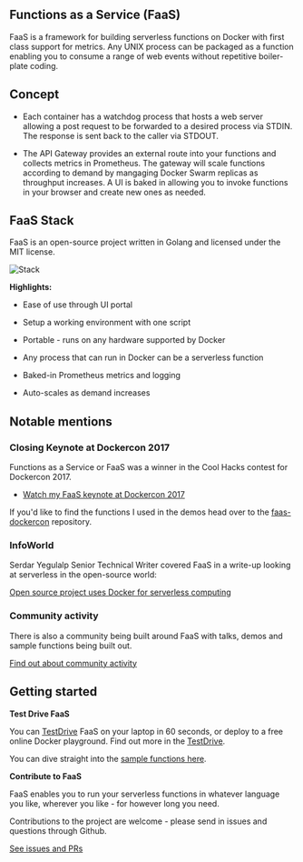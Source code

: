 ## Functions as a Service (FaaS)

FaaS is a framework for building serverless functions on Docker with first class support for metrics. Any UNIX process can be packaged as a function enabling you to consume a range of web events without repetitive boiler-plate coding.

## Concept

* Each container has a watchdog process that hosts a web server allowing a post request to be forwarded to a desired process via STDIN. The response is sent back to the caller via STDOUT.

* The API Gateway provides an external route into your functions and collects metrics in Prometheus. The gateway will scale functions according to demand by mangaging Docker Swarm replicas as throughput increases. A UI is baked in allowing you to invoke functions in your browser and create new ones as needed.

## FaaS Stack

FaaS is an open-source project written in Golang and licensed under the MIT license.

![Stack](http://blog.alexellis.io/content/images/2017/04/faas_hi.png)

**Highlights:**

* Ease of use through UI portal
* Setup a working environment with one script
* Portable - runs on any hardware supported by Docker

* Any process that can run in Docker can be a serverless function

* Baked-in Prometheus metrics and logging
* Auto-scales as demand increases

## Notable mentions

### Closing Keynote at Dockercon 2017

Functions as a Service or FaaS was a winner in the Cool Hacks contest for Dockercon 2017.

* [Watch my FaaS keynote at Dockercon 2017](https://blog.docker.com/2017/04/dockercon-2017-mobys-cool-hack-sessions/)

If you'd like to find the functions I used in the demos head over to the [faas-dockercon](https://github.com/alexellis/faas-dockercon/) repository.

### InfoWorld

Serdar Yegulalp	Senior Technical Writer covered FaaS in a write-up looking at serverless in the open-source world:

[Open source project uses Docker for serverless computing](http://www.infoworld.com/article/3184757/open-source-tools/open-source-project-uses-docker-for-serverless-computing.html#tk.twt_ifw)

### Community activity

There is also a community being built around FaaS with talks, demos and sample functions being built out.

[Find out about community activity](https://github.com/alexellis/faas/blob/master/community.md)

## Getting started

**Test Drive FaaS**

You can [TestDrive](https://github.com/alexellis/faas/blob/master/TestDrive.md) FaaS on your laptop in 60 seconds, or deploy to a free online Docker playground. Find out more in the [TestDrive](https://github.com/alexellis/faas/blob/master/TestDrive.md).

You can dive straight into the [sample functions here](https://github.com/alexellis/faas/blob/master/sample-functions/README.md).

**Contribute to FaaS**

FaaS enables you to run your serverless functions in whatever language you like, wherever you like - for however long you need.

Contributions to the project are welcome - please send in issues and questions through Github.

[See issues and PRs](https://github.com/alexellis/faas/issues)

